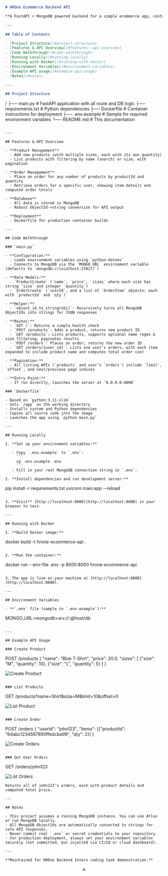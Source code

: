 ```markdown
# HROne Ecommerce Backend API

**A FastAPI + MongoDB powered backend for a simple ecommerce app, containerized with Docker.**

---

## Table of Contents

- [Project Structure](#project-structure)
- [Features & API Overview](#features--api-overview)
- [Code Walkthrough](#code-walkthrough)
- [Running Locally](#running-locally)
- [Running with Docker](#running-with-docker)
- [Environment Variables](#environment-variables)
- [Example API Usage](#example-api-usage)
- [Notes](#notes)

---

## Project Structure

```

/
├── main.py           \# FastAPI application with all route and DB logic
├── requirements.txt  \# Python dependencies
├── Dockerfile        \# Container instructions for deployment
├── .env.example      \# Sample for required environment variables
└── README.md         \# This documentation

```

---

## Features & API Overview

- **Product Management**  
  - Add new products (with multiple sizes, each with its own quantity)
  - List products with filtering by name (search) or size, with pagination

- **Order Management**  
  - Place an order for any number of products by productId and quantity
  - Retrieve orders for a specific user, showing item details and computed order totals

- **Database**  
  - All data is stored in MongoDB
  - Robust ObjectId->string conversion for API output

- **Deployment**  
  - Dockerfile for production container builds

---

## Code Walkthrough

### `main.py`

- **Configuration:**  
  - Loads environment variables using `python-dotenv`
  - Connects to MongoDB via the `MONGO_URL` environment variable (defaults to `mongodb://localhost:27017/`)

- **Data Models:**  
  - `ProductCreate` (`name`, `price`, `sizes` where each size has string `size` and integer `quantity`)
  - `OrderCreate` (`userId`, and a list of `OrderItem` objects: each with `productId` and `qty`)

- **Helper:**  
  - `object_id_to_string(obj)`: Recursively turns all MongoDB ObjectIds into strings for JSON responses

- **Routes:**  
  - `GET /`: Returns a simple health check
  - `POST /products`: Adds a product, returns new product ID
  - `GET /products`: Lists products, supports optional name regex & size filtering, paginates results
  - `POST /orders`: Places an order; returns the new order ID
  - `GET /orders/{user_id}`: Lists one user’s orders, with each item expanded to include product name and computes total order cost

- **Pagination:**  
  - All listing APIs (`products` and user’s `orders`) include `limit`, `offset`, and next/previous page indices

- **Entry Point:**  
  - If run directly, launches the server at `0.0.0.0:8000`

### `Dockerfile`

- Based on `python:3.11-slim`
- Sets `/app` as the working directory
- Installs system and Python dependencies
- Copies all source code into the image
- Launches the app using `python main.py`

---

## Running Locally

1. **Set up your environment variables:**

   - Copy `.env.example` to `.env`:  
     ```
     cp .env.example .env
     ```
   - Fill in your real MongoDB connection string in `.env`.
   
2. **Install dependencies and run development server:**

```

pip install -r requirements.txt
uvicorn main:app --reload

```

3. **Visit** [http://localhost:8000](http://localhost:8000) in your browser to test.

---

## Running with Docker

1. **Build Docker image:**
```

docker build -t hrone-ecommerce-api .

```

2. **Run the container:**
```

docker run --env-file .env -p 8000:8000 hrone-ecommerce-api

```

3. The app is live on your machine at [http://localhost:8000](http://localhost:8000).

---

## Environment Variables

- **`.env` file (sample in `.env.example`):**
```

MONGO_URL=mongodb+srv://<username>:<password>@host/db

```

---

## Example API Usage

### Create Product
```

POST /products
{
"name": "Blue T-Shirt",
"price": 20.0,
"sizes": [
{"size": "M", "quantity": 10},
{"size": "L", "quantity": 5}
]
}

![Create Product](./images/CreateProduct.png)


```

### List Products
```

GET /products?name=Shirt\&size=M\&limit=10\&offset=0

![List Product](./images/GetProduct.png)


```

### Create Order
```

POST /orders
{
"userId": "john123",
"items": [{"productId": "64abc1234567890ffedcba99", "qty": 2}]
}

![Create Orders](./images/CreateOrders.png)


```

### Get User Orders
```

GET /orders/john123

![List Orders](./images/GetOrders.png)


```
Returns all of john123's orders, each with product details and computed total price.

---

## Notes

- This project assumes a running MongoDB instance. You can use Atlas or run MongoDB locally.
- All MongoDB ObjectIds are automatically converted to strings for safe API responses.
- Never commit real `.env` or secret credentials to your repository.
- For production deployment, always set your environment variables securely (not committed, but injected via CI/CD or cloud dashboard).

---

**Maintained for HROne Backend Intern coding task demonstration.**
```

<div style="text-align: center">⁂</div>

[^1]: main.py

[^2]: Dockerfile

